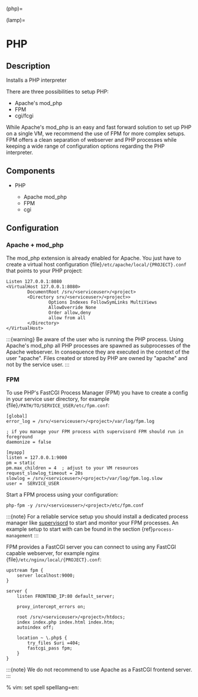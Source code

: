 (php)=

(lamp)=

# PHP

## Description

Installs a PHP interpreter

There are three possibilities to setup PHP:

- Apache's mod_php
- FPM
- cgi/fcgi

While Apache's mod_php is an easy and fast forward solution to set up PHP on a
single VM, we recommend the use of FPM for more complex setups. FPM offers a
clean separation of webserver and PHP processes while keeping a wide range of
configuration options regarding the PHP interpreter.

## Components

- PHP

  - Apache mod_php
  - FPM
  - cgi

## Configuration

### Apache + mod_php

The mod_php extension is already enabled for Apache. You just have to create a
virtual host configuration {file}`/etc/apache/local/{PROJECT}.conf` that points
to your PHP project:

```
Listen 127.0.0.1:8080
<VirtualHost 127.0.0.1:8080>
        DocumentRoot /srv/<serviceuser>/<project>
        <Directory srv/<serviceuser>/<project>>
                Options Indexes FollowSymLinks MultiViews
                AllowOverride None
                Order allow,deny
                allow from all
        </Directory>
</VirtualHost>
```

:::{warning}
Be aware of the user who is running the PHP process. Using Apache's
mod_php all PHP processes are spawned as subprocesses of the Apache webserver.
In consequence they are executed in the context of the user "apache". Files
created or stored by PHP are owned by "apache" and not by the service user.
:::

### FPM

To use PHP's FastCGI Process Manager (FPM) you have to create a config in your
service user directory, for example {file}`/PATH/TO/SERVICE_USER/etc/fpm.conf`:

```
[global]
error_log = /srv/<serviceuser>/<project>/var/log/fpm.log

; if you manage your FPM process with supervisord FPM should run in foreground
daemonize = false

[myapp]
listen = 127.0.0.1:9000
pm = static
pm.max_children = 4  ; adjust to your VM resources
request_slowlog_timeout = 20s
slowlog = /srv/<serviceuser>/<project>/var/log/fpm.log.slow
user =  SERVICE_USER
```

Start a FPM process using your configuration:

```
php-fpm -y /srv/<serviceuser>/<project>/etc/fpm.conf
```

:::{note}
For a reliable service setup you should install a dedicated
process manager like [supervisord] to start and monitor your FPM processes. An
example setup to start with can be found in the section
{ref}`process-management`
:::

FPM provides a FastCGI server you can connect to using any FastCGI capable
webserver, for example nginx {file}`/etc/nginx/local/{PROJECT}.conf`:

```
upstream fpm {
    server localhost:9000;
}

server {
    listen FRONTEND_IP:80 default_server;

    proxy_intercept_errors on;

    root /srv/<serviceuser>/<project>/htdocs;
    index index.php index.html index.htm;
    autoindex off;

    location ~ \.php$ {
        try_files $uri =404;
        fastcgi_pass fpm;
    }
}
```

:::{note}
We do not recommend to use Apache as a FastCGI frontend server.
:::

% vim: set spell spelllang=en:

[supervisord]: http://supervisord.org/
